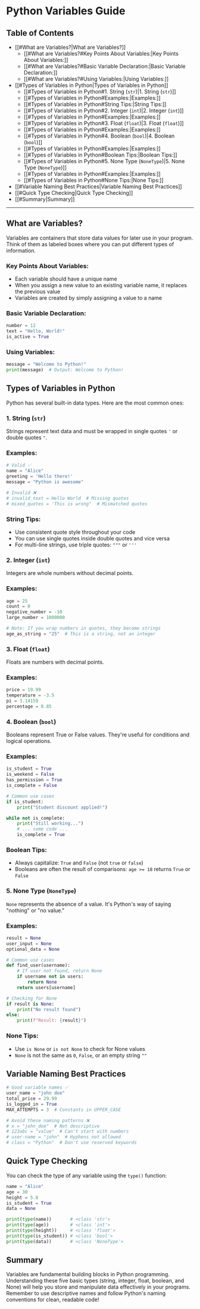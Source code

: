 # Python Variables Guide
## Table of Contents
- [[#What are Variables?|What are Variables?]]
	- [[#What are Variables?#Key Points About Variables:|Key Points About Variables:]]
	- [[#What are Variables?#Basic Variable Declaration:|Basic Variable Declaration:]]
	- [[#What are Variables?#Using Variables:|Using Variables:]]
- [[#Types of Variables in Python|Types of Variables in Python]]
	- [[#Types of Variables in Python#1. String (`str`)|1. String (`str`)]]
	- [[#Types of Variables in Python#Examples:|Examples:]]
	- [[#Types of Variables in Python#String Tips:|String Tips:]]
	- [[#Types of Variables in Python#2. Integer (`int`)|2. Integer (`int`)]]
	- [[#Types of Variables in Python#Examples:|Examples:]]
	- [[#Types of Variables in Python#3. Float (`float`)|3. Float (`float`)]]
	- [[#Types of Variables in Python#Examples:|Examples:]]
	- [[#Types of Variables in Python#4. Boolean (`bool`)|4. Boolean (`bool`)]]
	- [[#Types of Variables in Python#Examples:|Examples:]]
	- [[#Types of Variables in Python#Boolean Tips:|Boolean Tips:]]
	- [[#Types of Variables in Python#5. None Type (`NoneType`)|5. None Type (`NoneType`)]]
	- [[#Types of Variables in Python#Examples:|Examples:]]
	- [[#Types of Variables in Python#None Tips:|None Tips:]]
- [[#Variable Naming Best Practices|Variable Naming Best Practices]]
- [[#Quick Type Checking|Quick Type Checking]]
- [[#Summary|Summary]]

---
## What are Variables?
Variables are containers that store data values for later use in your program. Think of them as labeled boxes where you can put different types of information.

### Key Points About Variables:
- Each variable should have a unique name
- When you assign a new value to an existing variable name, it replaces the previous value
- Variables are created by simply assigning a value to a name

### Basic Variable Declaration:

```python
number = 12
text = "Hello, World!"
is_active = True

```

### Using Variables:
```python
message = "Welcome to Python!"
print(message)  # Output: Welcome to Python!

```

## Types of Variables in Python
Python has several built-in data types. Here are the most common ones:

### 1. String (`str`)
Strings represent text data and must be wrapped in single quotes `'` or double quotes `"`.

### Examples:
```python
# Valid ✅
name = "Alice"
greeting = 'Hello there!'
message = "Python is awesome"

# Invalid ❌
# invalid_text = Hello World  # Missing quotes
# mixed_quotes = 'This is wrong"  # Mismatched quotes

```

### String Tips:
- Use consistent quote style throughout your code
- You can use single quotes inside double quotes and vice versa
- For multi-line strings, use triple quotes: `"""` or `'''`

### 2. Integer (`int`)
Integers are whole numbers without decimal points.

### Examples:
```python
age = 25
count = 0
negative_number = -10
large_number = 1000000

# Note: If you wrap numbers in quotes, they become strings
age_as_string = "25"  # This is a string, not an integer

```

### 3. Float (`float`)
Floats are numbers with decimal points.

### Examples:
```python
price = 19.99
temperature = -3.5
pi = 3.14159
percentage = 0.85

```

### 4. Boolean (`bool`)
Booleans represent True or False values. They're useful for conditions and logical operations.

### Examples:
```python
is_student = True
is_weekend = False
has_permission = True
is_complete = False

# Common use cases
if is_student:
    print("Student discount applied!")

while not is_complete:
    print("Still working...")
    # ... some code ...
    is_complete = True

```

### Boolean Tips:
- Always capitalize: `True` and `False` (not `true` or `false`)
- Booleans are often the result of comparisons: `age >= 18` returns `True` or `False`

### 5. None Type (`NoneType`)
`None` represents the absence of a value. It's Python's way of saying "nothing" or "no value."

### Examples:
```python
result = None
user_input = None
optional_data = None

# Common use cases
def find_user(username):
    # If user not found, return None
    if username not in users:
        return None
    return users[username]

# Checking for None
if result is None:
    print("No result found")
else:
    print(f"Result: {result}")

```

### None Tips:
- Use `is None` or `is not None` to check for None values
- `None` is not the same as `0`, `False`, or an empty string `""`

## Variable Naming Best Practices
```python
# Good variable names ✅
user_name = "john doe"
total_price = 29.99
is_logged_in = True
MAX_ATTEMPTS = 3  # Constants in UPPER_CASE

# Avoid these naming patterns ❌
# x = "john_doe"  # Not descriptive
# 123abc = "value"  # Can't start with numbers
# user-name = "john"  # Hyphens not allowed
# class = "Python"  # Don't use reserved keywords

```

## Quick Type Checking
You can check the type of any variable using the `type()` function:

```python
name = "Alice"
age = 30
height = 5.8
is_student = True
data = None

print(type(name))       # <class 'str'>
print(type(age))        # <class 'int'>
print(type(height))     # <class 'float'>
print(type(is_student)) # <class 'bool'>
print(type(data))       # <class 'NoneType'>

```

## Summary
Variables are fundamental building blocks in Python programming. Understanding these five basic types (string, integer, float, boolean, and None) will help you store and manipulate data effectively in your programs. Remember to use descriptive names and follow Python's naming conventions for clean, readable code!